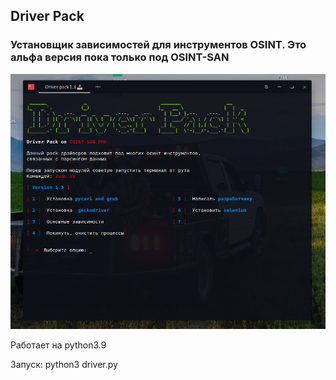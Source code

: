 ## Driver Pack


### Установщик зависимостей для инструментов OSINT. Это альфа версия пока только под OSINT-SAN


![alt tag](https://github.com/Bafomet666/osint-driver/blob/main/Screenshot%20at%202022-01-12%2000-19-52.png)

Работает на python3.9

Запуск: python3 driver.py
